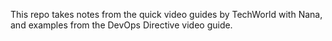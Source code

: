 This repo takes notes from the quick video guides by TechWorld with Nana, and examples from the DevOps Directive video guide.
